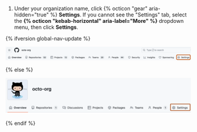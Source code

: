 1. Under your organization name, click {% octicon "gear" aria-hidden="true" %} **Settings**. If you cannot see the "Settings" tab, select the **{% octicon "kebab-horizontal" aria-label="More" %}** dropdown menu, then click **Settings**.

{% ifversion global-nav-update %}

   ![Screenshot of the tabs in an organization's profile. The "Settings" tab is outlined in dark orange.](/assets/images/help/discussions/org-settings-global-nav-update.png)

{% else %}

   ![Screenshot of the tabs in an organization's profile. The "Settings" tab is outlined in dark orange.](/assets/images/help/discussions/org-settings.png)

{% endif %}
